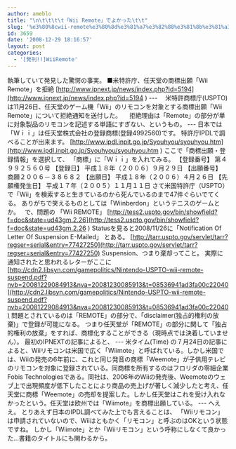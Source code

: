 ```yaml
---
author: ameblo
title: "\n\t\t\t\t「Wii Remote」でよかった\t\t"
slug: '%e3%80%8cwii-remote%e3%80%8d%e3%81%a7%e3%82%88%e3%81%8b%e3%81%a3%e3%81%9f'
id: 3659
date: '2008-12-29 18:16:57'
layout: post
categories:
  - '[発刊!!]WiiRemote'
---
```


執筆していて発見した驚愕の事実。 ■米特許庁、任天堂の商標出願「Wii Remote」を拒絶 [http://www.ipnext.jp/news/index.php?id=5194](http://www.ipnext.jp/news/index.php?id=5194 ) --- 　米特許商標庁(USPTO)は11月26日、任天堂のゲーム機「Wii」のリモコンを対象とする商標出願「Wii Remote」について拒絶通知を送付した。 　拒絶理由は「Remote」の部分が単に対象製品のリモコンを記述する単語にすぎない、というもの。 --- 日本では「Ｗｉｉ」は任天堂株式会社の登録商標(登録4992560)です。 特許庁IPDLで調べることが出来ます。 [http://www.ipdl.inpit.go.jp/Syouhyou/syouhyou.htm](http://www.ipdl.inpit.go.jp/Syouhyou/syouhyou.htm ) ここで「商標出願・登録情報」を選択して、 「商標」に「Ｗｉｉ」を入れてみる。 【登録番号】 第４９９２５６０号 【登録日】 平成１８年（２００６）９月２９日 【出願番号】 商願２００６－３８６８２ 【出願日】 平成１８年（２００６）４月２６日 【先願権発生日】 平成１７年（２００５）１１月１１日 さて米国特許庁（USPTO）で「Wii」を検索すると生きているのから死んでいるのまで47件ぐらいでてくる。 ありがちで笑えるものとしては「Wiinberdon」というテニスのゲームとか。 <a> </a> で、問題の 「Wii REMOTE」 [http://tess2.uspto.gov/bin/showfield?f=doc&state=ud43gm.2.26](http://tess2.uspto.gov/bin/showfield?f=doc&state=ud43gm.2.26 ) Statusを見ると2008/11/26に「Notification Of Letter Of Suspension E-Mailed」 とある。 [http://tarr.uspto.gov/servlet/tarr?regser=serial&entry=77427250](http://tarr.uspto.gov/servlet/tarr?regser=serial&entry=77427250) Suspension、つまり棄却ってこと。 実際に通知されたと思われるレターがここに [http://cdn2.libsyn.com/gamepolitics/Nintendo-USPTO-wii-remote-suspend.pdf?nvb=20081229084913&nva=20081230085913&t=08536941ad3fa00c22040](http://cdn2.libsyn.com/gamepolitics/Nintendo-USPTO-wii-remote-suspend.pdf?nvb=20081229084913&nva=20081230085913&t=08536941ad3fa00c22040) 問題とされているのは「REMOTE」の部分で、「disclaimer(独占的権利の放棄)」で登録が可能になる。 つまり任天堂が「REMOTE」の部分に関して「独占的権利の放棄」をすれば、商標化することができる（現時点では決着していません）。 最初のIPNEXTの記事によると、 --- 米タイム(Time) の７月24日の記事によると、Wiiリモコンは米国で広く「Wiimote」と呼ばれている。しかし米国では、Wiiの発売の6年前に、これと同じ発音の商標「Weemote」が子供用テレビのリモコンを対象に登録されている。同商標を所有するのはフロリダの零細企業Fobis Technologiesである。同社は、2006年のWiiの発売後、Weemoteのウェブ上で出現頻度が低下したことにより商品の売上げが著しく減少したと考え、任天堂に商標「Weemote」の売却を提案した。しかし任天堂はこれを受け入れなかったという。任天堂は欧州では「Wiimote」を商標出願している。 --- へええ。 とりあえず日本のIPDL調べてみた上でも言えることは、 「Wiiリモコン」は申請されていないので、Wiiはともかく「リモコン」と呼ぶのはOKという状態ですね。 しかし「Wiimote」とか「Wiiリモコン」という呼称にしなくて良かった...書籍のタイトルにも関わるから。